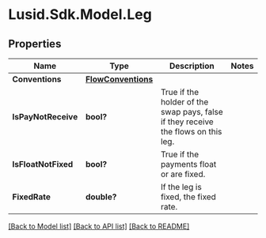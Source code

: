 
# Lusid.Sdk.Model.Leg

## Properties

Name | Type | Description | Notes
------------ | ------------- | ------------- | -------------
**Conventions** | [**FlowConventions**](FlowConventions.md) |  | 
**IsPayNotReceive** | **bool?** | True if the holder of the swap pays, false if they receive the flows on this leg. | 
**IsFloatNotFixed** | **bool?** | True if the payments float or are fixed. | 
**FixedRate** | **double?** | If the leg is fixed, the fixed rate. | 

[[Back to Model list]](../README.md#documentation-for-models)
[[Back to API list]](../README.md#documentation-for-api-endpoints)
[[Back to README]](../README.md)

